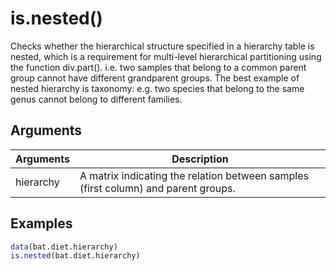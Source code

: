# is.nested()

Checks whether the hierarchical structure specified in a hierarchy table is nested, which is a requirement for multi-level hierarchical partitioning using the function div.part(). i.e. two samples that belong to a common parent group cannot have different grandparent groups. The best example of nested hierarchy is taxonomy: e.g. two species that belong to the same genus cannot belong to different families.

## Arguments
| Arguments | Description |
| ------------- | ------------- |
| hierarchy | A matrix indicating the relation between samples (first column) and parent groups. |

## Examples
````R
data(bat.diet.hierarchy)
is.nested(bat.diet.hierarchy)
````
